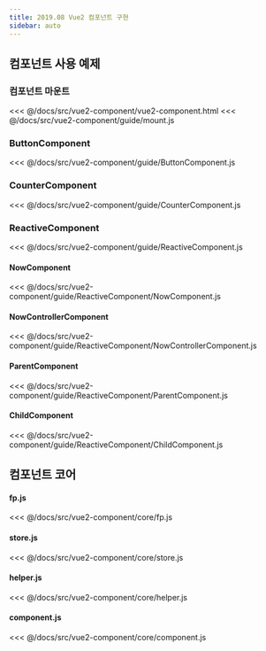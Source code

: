 ```yaml
---
title: 2019.08 Vue2 컴포넌트 구현
sidebar: auto
---
```

## 컴포넌트 사용 예제
### 컴포넌트 마운트
<<< @/docs/src/vue2-component/vue2-component.html
<<< @/docs/src/vue2-component/guide/mount.js

### ButtonComponent
<<< @/docs/src/vue2-component/guide/ButtonComponent.js

### CounterComponent
<<< @/docs/src/vue2-component/guide/CounterComponent.js

### ReactiveComponent
<<< @/docs/src/vue2-component/guide/ReactiveComponent.js

#### NowComponent
<<< @/docs/src/vue2-component/guide/ReactiveComponent/NowComponent.js
#### NowControllerComponent
<<< @/docs/src/vue2-component/guide/ReactiveComponent/NowControllerComponent.js
#### ParentComponent
<<< @/docs/src/vue2-component/guide/ReactiveComponent/ParentComponent.js
#### ChildComponent
<<< @/docs/src/vue2-component/guide/ReactiveComponent/ChildComponent.js

## 컴포넌트 코어
#### fp.js
<<< @/docs/src/vue2-component/core/fp.js
#### store.js
<<< @/docs/src/vue2-component/core/store.js
#### helper.js
<<< @/docs/src/vue2-component/core/helper.js
#### component.js
<<< @/docs/src/vue2-component/core/component.js


